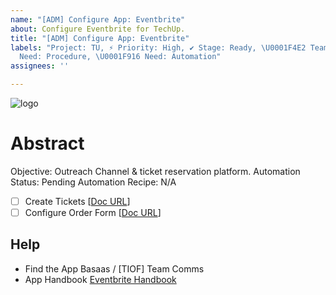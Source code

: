 ```yaml
---
name: "[ADM] Configure App: Eventbrite"
about: Configure Eventbrite for TechUp.
title: "[ADM] Configure App: Eventbrite"
labels: "Project: TU, ⚡ Priority: High, ✔ Stage: Ready, \U0001F4E2 Team: Comms, \U0001F5C3
  Need: Procedure, \U0001F916 Need: Automation"
assignees: ''

---
```


<a id="top"></a>
![logo](http://TIOF.Click/TUWikiHeader)

# Abstract
Objective: Outreach Channel & ticket reservation platform.
Automation Status: Pending
Automation Recipe: N/A


 - [ ] Create Tickets
 [[Doc URL](https://DOC.org)]
 - [ ] Configure Order Form
 [[Doc URL](https://DOC.org)]

## Help
* Find the App
   Basaas / [TIOF] Team Comms
* App Handbook
  [Eventbrite Handbook]()
